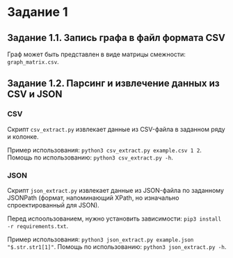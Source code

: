 # Задание 1

## Задание 1.1. Запись графа в файл формата CSV

Граф может быть представлен в виде матрицы смежности: `graph_matrix.csv`.

## Задание 1.2. Парсинг и извлечение данных из CSV и JSON

### CSV

Скрипт `csv_extract.py` извлекает данные из CSV-файла в заданном ряду и колонке.

Пример использования: `python3 csv_extract.py example.csv 1 2`. Помощь по использованию: `python3 csv_extract.py -h`.

### JSON

Скрипт `json_extract.py` извлекает данные из JSON-файла по заданному JSONPath (формат, напоминающий XPath, но изначально спроектированный для JSON).

Перед испоользованием, нужно установить зависимости: `pip3 install -r requirements.txt`.

Пример использования: `python3 json_extract.py example.json "$.str.str1[1]"`. Помощь по использованию: `python3 json_extract.py -h`.
